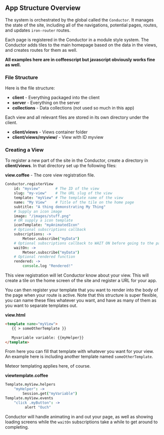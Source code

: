 ## App Structure Overview

The system is orchestrated by the global called the `Conductor`. It manages the state of the site, including all of the navigations, potential pages, routes, and updates `iron-router` routes.

Each page is registered in the Conductor in a module style system. The Conductor adds tiles to the main homepage based on the data in the views, and creates routes for them as well.

**All examples here are in coffeescript but javascript obviously works fine as well.**


### File Structure

Here is the file structure:

- **client** - Everything packaged into the client
- **server** - Everything on the server
- **collections** - Data collections (not used so much in this app)

Each view and all relevant files are stored in its own directory under the client.

- **client/views** - Views container folder
- **client/views/myview/** - View with ID myview


### Creating a View

To register a new part of the site in the Conductor, create a directory in **client/views**. In that directory set up the following files:

**view.coffee** - The core view registration file.

```coffee
Conductor.registerView
    id: "myview"       # The ID of the view
    slug: "my-view"    # The URL slug of the view
    template: "myView" # The template name of the view
    name: "My View"    # Title of the tile on the home page
    subtitle: "A thing demonstrating My Thing"
    # Supply an icon image
    image: "/images/stuff.png"
    # OR supply a icon template
    iconTemplate: "myAnimatedIcon"
    # Optional subscriptions callback
    subscriptions: ->
        Meteor.subscribe("myData")
    # Optional subscriptions callback to WAIT ON before going to the page.
    waitOn: ->
        Meteor.subscribe("myData")
    # Optional rendered function
    rendered: ->
        console.log "Rendered!"
```

This view registration will let Conductor know about your view. This will create a tile on the home screen of the site and register a URL for your app. 

You can then register your template that you want to render into the body of the page when your route is active. Note that this structure is super flexible, you can name these files whatever you want, and have as many of them as you want to separate templates out.

**view.html**

```html
<template name="myView">
   {{ > someOtherTemplate }}
   
   Myvariable variable: {{myHelper}}
</template>
```
    
From here you can fill that template with whatever you want for your view. An example here is including another template named `someOtherTemplate`.

Meteor templating applies here, of course.

**viewtemplate.coffee**

```coffee
Template.myView.helpers
    "myHelper": ->
        Session.get("myVariable")
Template.myView.events
    "click .myButton": ->
         alert "Ouch"
```

Conductor will handle animating in and out your page, as well as showing loading screens while the `waitOn` subscriptions take a while to get around to completing.